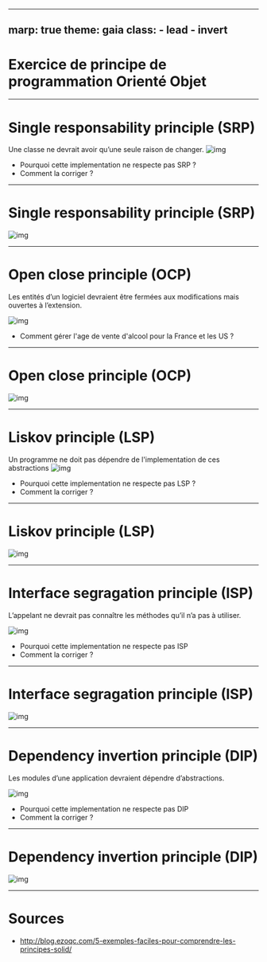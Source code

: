 ---
marp: true
theme: gaia
class:
    - lead
    - invert
 ---
# Exercice de principe de programmation Orienté Objet

 ---

 # Single responsability principle (SRP)
 Une classe ne devrait avoir qu’une seule raison de changer.
![img](./build/exercice-srp.png)
* Pourquoi cette implementation ne respecte pas SRP ?
* Comment la corriger ?
 ---

 # Single responsability principle (SRP)

![img](./build/exercice-srp-correction.png)

 ---
 # Open close principle (OCP)
 Les entités d’un logiciel devraient être fermées aux modifications mais ouvertes à l’extension.

![img](./build/exercice-ocp.png)

* Comment gérer l'age de vente d'alcool pour la France et les US ?

 ---
 # Open close principle (OCP)

![img](./build/exercice-ocp-correction.png)

 ---
 # Liskov principle (LSP)
Un programme ne doit pas dépendre de l'implementation de ces abstractions
 ![img](./build/exercice-lsp.png)

* Pourquoi cette implementation ne respecte pas LSP ?
* Comment la corriger ?

 ---
 # Liskov principle (LSP)

 ![img](./build/exercice-lsp-correction.png)


  ---
 # Interface segragation principle (ISP)
L’appelant ne devrait pas connaître les méthodes qu’il n’a pas à utiliser.

 ![img](./build/exercice-isp.png)

* Pourquoi cette implementation ne respecte pas ISP
* Comment la corriger ?

 ---
 # Interface segragation principle (ISP)

   ![img](./build/exercice-isp-correction.png)

  ---
 # Dependency invertion principle (DIP)
Les modules d’une application devraient dépendre d’abstractions.

 ![img](./build/exercice-dip.png)

* Pourquoi cette implementation ne respecte pas DIP
* Comment la corriger ?

 ---
 # Dependency invertion principle (DIP)


 ![img](./build/exercice-dip-correction.png)

 ---
 # Sources
 * http://blog.ezoqc.com/5-exemples-faciles-pour-comprendre-les-principes-solid/